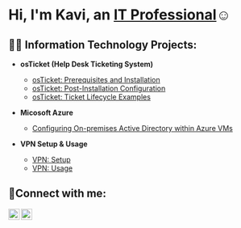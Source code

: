 <h1>Hi, I'm Kavi, an <a href="https://linkedin.com/in/kavi-smith">IT Professional</a>☺</h1>

<h2>👨‍💻 Information Technology Projects:</h2>

- <b>osTicket (Help Desk Ticketing System)</b>
  - [osTicket: Prerequisites and Installation](https://github.com/kavismith/osticket-prereqs)
  - [osTicket: Post-Installation Configuration](https://github.com/kavismith/post-install-config)
  - [osTicket: Ticket Lifecycle Examples](https://github.com/kavismith/ticket-create)
- <b>Micosoft Azure</b>
  - [Configuring On-premises Active Directory within Azure VMs](https://github.com/kavismith/active-directory)

- <b>VPN Setup & Usage</b>
   - [VPN: Setup](https://github.com/kavismith/vpn-setup)
   - [VPN: Usage](https://github.com/kavismith/vpn-usage)
 
<h2>🤳Connect with me:</h2>

[<img align="left" alt="Josh | LinkedIn" width="22px" src="https://cdn.jsdelivr.net/npm/simple-icons@v3/icons/linkedin.svg" />][linkedin]
[<img align="left" alt="Josh | Instagram" width="22px" src="https://cdn.jsdelivr.net/npm/simple-icons@v3/icons/instagram.svg" />][instagram]

[instagram]: https://www.instagram.com/Josh
[linkedin]: https://linkedin.com/in/kavi-smith
